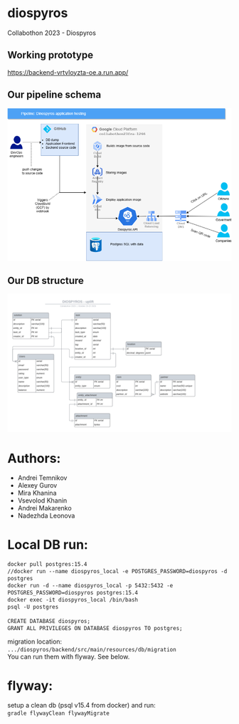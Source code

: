 # diospyros
Collabothon 2023 - Diospyros

## Working prototype
https://backend-vrtvloyzta-oe.a.run.app/

## Our pipeline schema
![Architecture](https://github.com/vsev0lod/diospyros/blob/main/flow%20chart.png)

## Our DB structure
![DBschema](https://github.com/vsev0lod/diospyros/blob/main/diospyrosDB.png)

# Authors:
* Andrei Temnikov
* Alexey Gurov
* Mira Khanina 
* Vsevolod Khanin
* Andrei Makarenko
* Nadezhda Leonova



# Local DB run:
```
docker pull postgres:15.4  
//docker run --name diospyros_local -e POSTGRES_PASSWORD=diospyros -d postgres  
docker run -d --name diospyros_local -p 5432:5432 -e POSTGRES_PASSWORD=diospyros postgres:15.4  
docker exec -it diospyros_local /bin/bash  
psql -U postgres  
  
CREATE DATABASE diospyros;  
GRANT ALL PRIVILEGES ON DATABASE diospyros TO postgres;
```
migration location:
`.../diospyros/backend/src/main/resources/db/migration`  
You can run them with flyway. See below.

# flyway:
setup a clean db (psql v15.4 from docker) and run:  
`gradle flywayClean flywayMigrate`
